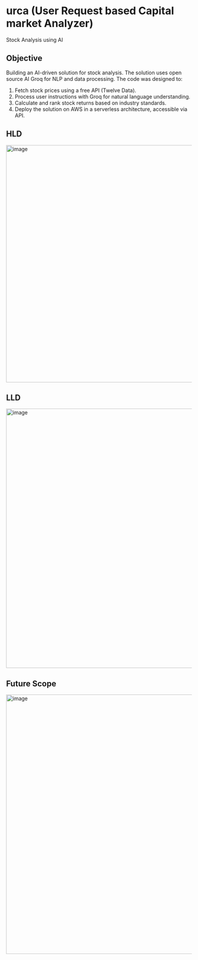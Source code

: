 # urca (User Request based Capital market Analyzer)
Stock Analysis using AI

## Objective
Building an AI-driven solution for stock analysis. The solution uses open source AI Groq for NLP and data processing. The code was designed to:
1.	Fetch stock prices using a free API (Twelve Data).
2.	Process user instructions with Groq for natural language understanding.
3.	Calculate and rank stock returns based on industry standards.
4.	Deploy the solution on AWS in a serverless architecture, accessible via API.

## HLD
<img width="643" alt="image" src="https://github.com/user-attachments/assets/01c0af55-5366-4d02-a332-6c3f4b6a92e4" />

## LLD
<img width="703" alt="image" src="https://github.com/user-attachments/assets/d37ab0d1-741b-4cc8-8db2-b625c6ee2a4d" />

## Future Scope
<img width="703" alt="image" src="https://github.com/user-attachments/assets/ebd1a8d0-fa00-4da8-864b-e872915d7b0d" />

